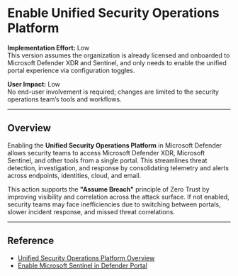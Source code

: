# Enable Unified Security Operations Platform

**Implementation Effort:** Low  
This version assumes the organization is already licensed and onboarded to Microsoft Defender XDR and Sentinel, and only needs to enable the unified portal experience via configuration toggles.

**User Impact:** Low  
No end-user involvement is required; changes are limited to the security operations team’s tools and workflows.

---

## Overview

Enabling the **Unified Security Operations Platform** in Microsoft Defender allows security teams to access Microsoft Defender XDR, Microsoft Sentinel, and other tools from a single portal. This streamlines threat detection, investigation, and response by consolidating telemetry and alerts across endpoints, identities, cloud, and email.

This action supports the **"Assume Breach"** principle of Zero Trust by improving visibility and correlation across the attack surface. If not enabled, security teams may face inefficiencies due to switching between portals, slower incident response, and missed threat correlations.

---

## Reference

- [Unified Security Operations Platform Overview](https://learn.microsoft.com/en-us/unified-secops-platform/)
- [Enable Microsoft Sentinel in Defender Portal](https://learn.microsoft.com/en-us/unified-secops-platform/microsoft-sentinel-onboard)
